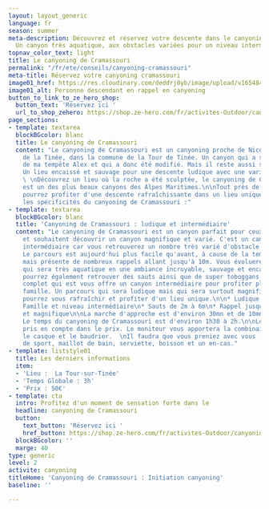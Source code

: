 ```yaml
---
layout: layout_generic
language: fr
season: summer
meta-description: Découvrez et réservez votre descente dans le canyoning de cramassouri.
  Un canyon très aquatique, aux obstacles variées pour un niveau intermédiaire
topnav_color_text: light
title: Le canyoning de Cramassouri
permalink: "/fr/ete/conseils/canyoning-cramassouri"
meta-title: Réservez votre canyoning cramassouri
image01_href: https://res.cloudinary.com/deddrj0yb/image/upload/v1654842931/website/By%20Ze%20Hero%20Activity/Screenshot_3.jpg
image01_alt: Personne descendant en rappel en canyoning
button_to_link_to_ze_hero_shop:
  button_text: 'Réservez ici '
  url_to_shop_zehero: https://shop.ze-hero.com/fr/activites-Outdoor/canyoning/17202-canyoning-cramassouri-06-activite-ze-hero
page_sections:
- template: textarea
  blockBGcolor: blanc
  title: Le canyoning de Cramassouri
  content: "Le canyoning de Cramassouri est un canyoning proche de Nice dans la vallée
    de la Tinée, dans la commune de la Tour de Tinée. Un canyon qui a subi des dégâts
    de ma tempête Alex et qui a donc été modifié. Mais il reste aussi sauvage et magnifique.
    Un lieu encaissé et sauvage pour une descente ludique avec une variété d'obstacle.
    \ \nDécouvrez un lieu où la roche a été sculptée, le canyoning de Cramassouri
    est un des plus beaux canyons des Alpes Maritimes.\n\nTout près de Nice, vous
    pourrez profiter d'une descente rafraîchissante dans un lieu unique :\n\nDécouvrez
    les spécificités du canyoning de Cramassouri :"
- template: textarea
  blockBGcolor: blanc
  title: 'Canyoning de Cramassouri : ludique et intermédiaire'
  content: "Le canyoning de Cramassouri est un canyon parfait pour ceux qui s'initient
    et souhaitent découvrir un canyon magnifique et varié. C'est un canyon au niveau
    intermédiaire car vous retrouverez un nombre très varié d'obstacle à franchir.
    Le parcours est aujourd'hui plus facile qu'avant, à cause de la tempête Alex,
    mais présente de nombreux rappels allant jusqu'à 10m. Vous évoluerez dans un canyon
    qui sera très aquatique en une ambiance incroyable, sauvage et encaissé. Vous
    pourrez également retrouver des sauts ainsi que de super toboggans. Un parcours
    complet qui est vous offre un canyon intermédiaire pour profiter pleinement en
    famille. Un parcours qui sera ludique mais qui sera surtout magnifique où vous
    pourrez vous rafraîchir et profiter d'un lieu unique.\n\n* Ludique, aquatique\n*
    Famille et niveau intermédiaire\n* Sauts de 2m à 6m\n* Rappel jusqu'à 10m\n* Encaissé
    et magnifique\n\nLa marche d'approche est d'environ 30mn et de 10mn pour le retour.
    Le temps du canyoning de Cramassouri est d'environ 1h30 à 2h.\n\nLe matériel est
    pris en compte dans le prix. Le moniteur vous apportera la combinaison ainsi que
    le casque et le baudrier.  \nIl faudra que vous preniez avec vous : chaussures
    de sport, maillot de bain, serviette, boisson et un en-cas."
- template: liststyle01
  title: Les derniers informations
  item:
  - 'Lieu :  La Tour-sur-Tinée'
  - 'Temps Globale : 3h'
  - 'Prix : 50€'
- template: cta
  intro: Profitez d'un moment de sensation forte dans le
  headline: canyoning de Cramassouri
  button:
    text_button: 'Réservez ici '
    href_button: https://shop.ze-hero.com/fr/activites-Outdoor/canyoning/17202-canyoning-cramassouri-06-activite-ze-hero
  blockBGcolor: ''
  marge: 40
type: generic
level: 2
activite: canyoning
titleHome: 'Canyoning de Cramassouri : Initiation canyoning'
baseline: ''

---
```

